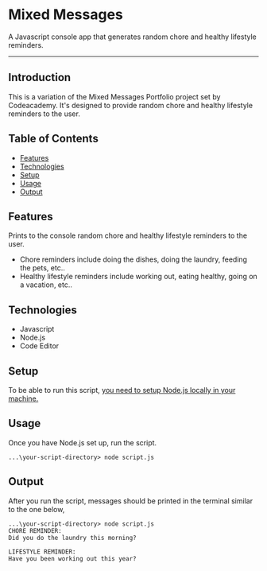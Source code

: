 # **Mixed Messages**

A Javascript console app that generates random chore and healthy lifestyle reminders.

---

## Introduction

This is a variation of the Mixed Messages Portfolio project set by Codeacademy. It's designed to provide random chore and healthy lifestyle reminders to the user.

## Table of Contents

* [Features](#features)
* [Technologies](#technologies)
* [Setup](#setup)
* [Usage](#usage)
* [Output](#output)

## Features

Prints to the console random chore and healthy lifestyle reminders to the user.

* Chore reminders include doing the dishes, doing the laundry, feeding the pets, etc..
* Healthy lifestyle reminders include working out, eating healthy, going on a vacation, etc..

## Technologies

* Javascript
* Node.js
* Code Editor

## Setup

To be able to run this script, [you need to setup Node.js locally in your machine.](https://www.codecademy.com/articles/setting-up-node-locally)

## Usage

Once you have Node.js set up, run the script.
```
...\your-script-directory> node script.js
```

## Output

After you run the script, messages should be printed in the terminal similar to the one below,
```
...\your-script-directory> node script.js
CHORE REMINDER:
Did you do the laundry this morning?

LIFESTYLE REMINDER:
Have you been working out this year?
```
